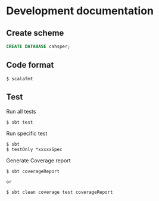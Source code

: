 # Development documentation

## Create scheme

```sql
CREATE DATABASE cahsper;
```

## Code format

```
$ scalafmt
```

## Test

Run all tests

```
$ sbt test
```

Run specific test

```
$ sbt
$ testOnly *xxxxxSpec
```

Generate Coverage report

```
$ sbt coverageReport

or

$ sbt clean coverage test coverageReport
```
